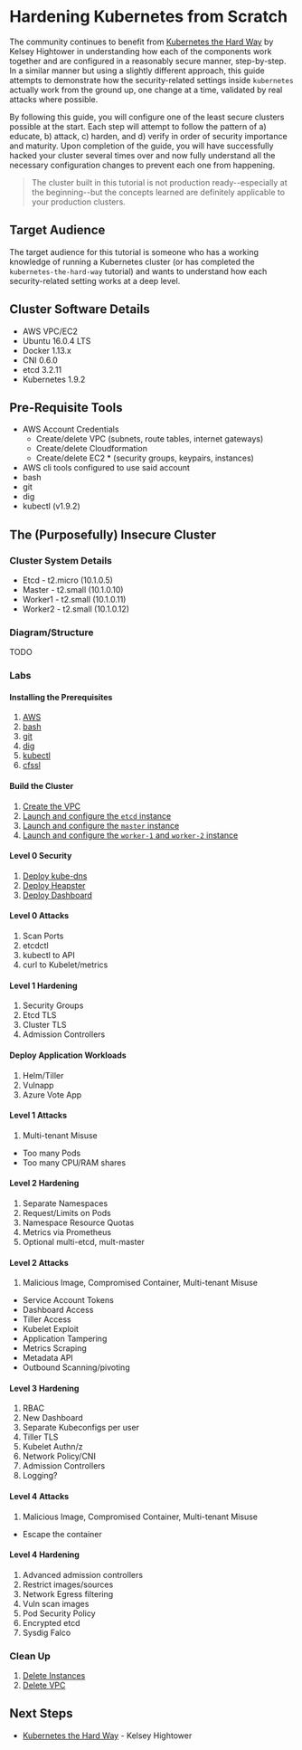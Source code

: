# Hardening Kubernetes from Scratch

The community continues to benefit from [Kubernetes the Hard Way](https://github.com/kelseyhightower/kubernetes-the-hard-way) by Kelsey Hightower in understanding how each of the components work together and are configured in a reasonably secure manner, step-by-step.  In a similar manner but using a slightly different approach, this guide attempts to demonstrate how the security-related settings inside ```kubernetes``` actually work from the ground up, one change at a time, validated by real attacks where possible.

By following this guide, you will configure one of the least secure clusters possible at the start. Each step will attempt to follow the pattern of a) educate, b) attack, c) harden, and d) verify in order of security importance and maturity.  Upon completion of the guide, you will have successfully hacked your cluster several times over and now fully understand all the necessary configuration changes to prevent each one from happening.

> The cluster built in this tutorial is not production ready--especially at the beginning--but the concepts learned are definitely applicable to your production clusters.

## Target Audience

The target audience for this tutorial is someone who has a working knowledge of running a Kubernetes cluster (or has completed the ```kubernetes-the-hard-way``` tutorial) and wants to understand how each security-related setting works at a deep level.

## Cluster Software Details

- AWS VPC/EC2
- Ubuntu 16.0.4 LTS
- Docker 1.13.x
- CNI 0.6.0
- etcd 3.2.11
- Kubernetes 1.9.2

## Pre-Requisite Tools

- AWS Account Credentials
  - Create/delete VPC (subnets, route tables, internet gateways)
  - Create/delete Cloudformation
  - Create/delete EC2 * (security groups, keypairs, instances)
- AWS cli tools configured to use said account
- bash
- git
- dig
- kubectl (v1.9.2)

## The (Purposefully) Insecure Cluster

### Cluster System Details

- Etcd - t2.micro (10.1.0.5)
- Master - t2.small (10.1.0.10)
- Worker1 - t2.small (10.1.0.11)
- Worker2 - t2.small (10.1.0.12)

### Diagram/Structure

TODO

### Labs

#### Installing the Prerequisites
1. [AWS](docs/install-aws.md)
2. [bash](docs/install-bash.md)
3. [git](docs/install-git.md)
4. [dig](docs/install-dig.md)
5. [kubectl](docs/install-kubectl.md)
6. [cfssl](docs/install-cfssl.md)

#### Build the Cluster
1. [Create the VPC](docs/create-vpc.md)
2. [Launch and configure the ```etcd``` instance](docs/launch-configure-etcd.md)
3. [Launch and configure the ```master``` instance](docs/launch-configure-master.md)
4. [Launch and configure the ```worker-1``` and ```worker-2``` instance](docs/launch-configure-workers.md)

#### Level 0 Security
1. [Deploy kube-dns](docs/deploy-kube-dns.md)
2. [Deploy Heapster](docs/deploy-heapster.md)
3. [Deploy Dashboard](docs/deploy-basic-dashboard.md)

#### Level 0 Attacks
1. Scan Ports
2. etcdctl
3. kubectl to API
4. curl to Kubelet/metrics

#### Level 1 Hardening
1. Security Groups
2. Etcd TLS
3. Cluster TLS
4. Admission Controllers

#### Deploy Application Workloads
1. Helm/Tiller
2. Vulnapp
3. Azure Vote App

#### Level 1 Attacks
1. Multi-tenant Misuse
 - Too many Pods
 - Too many CPU/RAM shares

#### Level 2 Hardening
1. Separate Namespaces
2. Request/Limits on Pods
3. Namespace Resource Quotas
4. Metrics via Prometheus
5. Optional multi-etcd, mult-master

#### Level 2 Attacks
1. Malicious Image, Compromised Container, Multi-tenant Misuse
  - Service Account Tokens
  - Dashboard Access
  - Tiller Access
  - Kubelet Exploit
  - Application Tampering
  - Metrics Scraping
  - Metadata API
  - Outbound Scanning/pivoting 

#### Level 3 Hardening
1. RBAC
2. New Dashboard
3. Separate Kubeconfigs per user
4. Tiller TLS
5. Kubelet Authn/z
6. Network Policy/CNI
7. Admission Controllers
8. Logging?

#### Level 4 Attacks
1. Malicious Image, Compromised Container, Multi-tenant Misuse
  - Escape the container

#### Level 4 Hardening
1. Advanced admission controllers
2. Restrict images/sources
3. Network Egress filtering
4. Vuln scan images
5. Pod Security Policy
6. Encrypted etcd
7. Sysdig Falco

### Clean Up
1. [Delete Instances](docs/delete-instances.md)
2. [Delete VPC](docs/delete-vpc.md)

## Next Steps
- [Kubernetes the Hard Way](https://github.com/kelseyhightower/kubernetes-the-hard-way) - Kelsey Hightower
